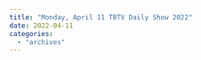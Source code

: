 ```yaml
---
title: "Monday, April 11 TBTV Daily Show 2022"
date: 2022-04-11
categories: 
  - "archives"
---
```



